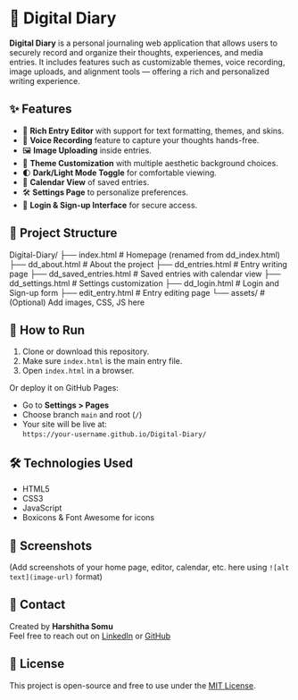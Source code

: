 # 📔 Digital Diary

**Digital Diary** is a personal journaling web application that allows users to securely record and organize their thoughts, experiences, and media entries. It includes features such as customizable themes, voice recording, image uploads, and alignment tools — offering a rich and personalized writing experience.


## ✨ Features

- 📝 **Rich Entry Editor** with support for text formatting, themes, and skins.
- 🎤 **Voice Recording** feature to capture your thoughts hands-free.
- 🖼️ **Image Uploading** inside entries.
- 🎨 **Theme Customization** with multiple aesthetic background choices.
- 🌓 **Dark/Light Mode Toggle** for comfortable viewing.
- 📅 **Calendar View** of saved entries.
- 🛠️ **Settings Page** to personalize preferences.
- 🔐 **Login & Sign-up Interface** for secure access.


## 📁 Project Structure


Digital-Diary/
├── index.html               # Homepage (renamed from dd_index.html)
├── dd_about.html            # About the project
├── dd_entries.html          # Entry writing page
├── dd_saved_entries.html    # Saved entries with calendar view
├── dd_settings.html         # Settings customization
├── dd_login.html            # Login and Sign-up form
├── edit_entry.html          # Entry editing page
└── assets/                  # (Optional) Add images, CSS, JS here




## 🚀 How to Run

1. Clone or download this repository.
2. Make sure `index.html` is the main entry file.
3. Open `index.html` in a browser.

Or deploy it on GitHub Pages:
- Go to **Settings > Pages**
- Choose branch `main` and root (`/`)
- Your site will be live at:  
  `https://your-username.github.io/Digital-Diary/`



## 🛠 Technologies Used

- HTML5
- CSS3
- JavaScript
- Boxicons & Font Awesome for icons



## 📌 Screenshots

(Add screenshots of your home page, editor, calendar, etc. here using `![alt text](image-url)` format)



## 📧 Contact

Created by **Harshitha Somu**  
Feel free to reach out on [LinkedIn](https://www.linkedin.com/in/harshitha-somu) or [GitHub](https://github.com/harshitha-somu)



## 📃 License

This project is open-source and free to use under the [MIT License](LICENSE).
